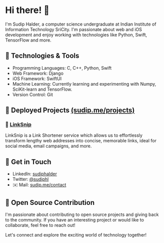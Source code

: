 # Hi there! 👋

I'm Sudip Halder, a computer science undergraduate at Indian Institute of Information Technology SriCity. I'm passionate about web and iOS development and enjoy working with technologies like Python, Swift, TensorFlow and more.

## 🔧 Technologies & Tools

- Programming Languages: C, C++, Python, Swift
- Web Framework: Django
- iOS Framework: SwiftUI
- Machine Learning: Currently learning and experimenting with Numpy, SciKit-learn and TensorFlow.
- Version Control: Git

## 🚀 Deployed Projects [(sudip.me/projects)](https://sudip.me/projects)
### 📂 [LinkSnip](https://sudip.me/linksnip)
LinkSnip is a Link Shortener service which allows us to effortlessly transform lengthy web addresses into concise, memorable links, ideal for social media, email campaigns, and more.

## 💬 Get in Touch

- LinkedIn: [sudiphalder](https://www.linkedin.com/in/sudiphalder/)
- Twitter: [@sudiphl](https://twitter.com/sudiphl)
- ✉️ Mail: [sudip.me/contact](https://sudip.me/contact)

## 🌟 Open Source Contribution

I'm passionate about contributing to open source projects and giving back to the community. If you have an interesting project or would like to collaborate, feel free to reach out!

Let's connect and explore the exciting world of technology together!
